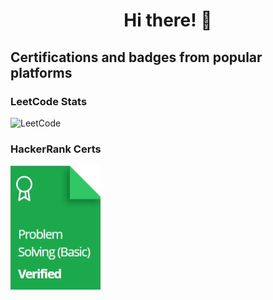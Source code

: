 <p align="center">
	<h1 align="center"> Hi there! 👋</h3>
</p>

## Certifications and badges from popular platforms

### LeetCode Stats
![LeetCode](https://leetcard.jacoblin.cool/fmmarques?theme=unicorn&ext=activity)

### HackerRank Certs
![HackerRank](https://github.com/Praneet-Botke/Hackerrank-Skills-Certificates-Badges/blob/main/Problem%20Solving(Basic)%20Verified.jpeg)
